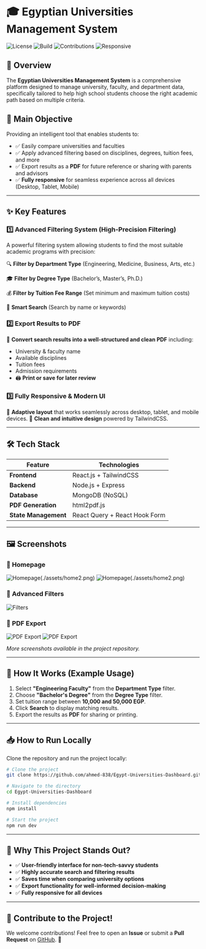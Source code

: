 # 🎓 Egyptian Universities Management System

![License](https://img.shields.io/badge/license-MIT-blue.svg)
![Build](https://img.shields.io/badge/build-passing-brightgreen)
![Contributions](https://img.shields.io/badge/contributions-welcome-orange)
![Responsive](https://img.shields.io/badge/responsive-100%25-blue)

## 📌 Overview
The **Egyptian Universities Management System** is a comprehensive platform designed to manage university, faculty, and department data, specifically tailored to help high school students choose the right academic path based on multiple criteria.

## 🎯 Main Objective
Providing an intelligent tool that enables students to:
- ✅ Easily compare universities and faculties
- ✅ Apply advanced filtering based on disciplines, degrees, tuition fees, and more
- ✅ Export results as a **PDF** for future reference or sharing with parents and advisors
- ✅ **Fully responsive** for seamless experience across all devices (Desktop, Tablet, Mobile)

---
## ✨ Key Features

### 1️⃣ Advanced Filtering System (High-Precision Filtering)
A powerful filtering system allowing students to find the most suitable academic programs with precision:

🔍 **Filter by Department Type** (Engineering, Medicine, Business, Arts, etc.)

🎓 **Filter by Degree Type** (Bachelor’s, Master’s, Ph.D.)

💰 **Filter by Tuition Fee Range** (Set minimum and maximum tuition costs)

🔎 **Smart Search** (Search by name or keywords)

### 2️⃣ Export Results to PDF
📄 **Convert search results into a well-structured and clean PDF** including:
- University & faculty name
- Available disciplines
- Tuition fees
- Admission requirements
- 🖨️ **Print or save for later review**

### 3️⃣ Fully Responsive & Modern UI
📱 **Adaptive layout** that works seamlessly across desktop, tablet, and mobile devices.
🎨 **Clean and intuitive design** powered by TailwindCSS.

---
## 🛠 Tech Stack
| Feature | Technologies |
|----------|------------|
| **Frontend** | React.js + TailwindCSS |
| **Backend** | Node.js + Express |
| **Database** | MongoDB (NoSQL) |
| **PDF Generation** | html2pdf.js |
| **State Management** | React Query + React Hook Form |

---
## 🖼️ Screenshots
### 🔹 Homepage
![Homepage](./assets/home.png)(./assets/home2.png)
![Homepage](./assets/home2.png)(./assets/home2.png)


### 🔹 Advanced Filters
![Filters](./assets/search.png)

### 🔹 PDF Export
![PDF Export](./assets/html2pdf.png)
![PDF Export](./assets/html2pdf2.png)

*More screenshots available in the project repository.*

---
## 🚀 How It Works (Example Usage)
1. Select **"Engineering Faculty"** from the **Department Type** filter.
2. Choose **"Bachelor's Degree"** from the **Degree Type** filter.
3. Set tuition range between **10,000 and 50,000 EGP**.
4. Click **Search** to display matching results.
5. Export the results as **PDF** for sharing or printing.

---
## 📥 How to Run Locally
Clone the repository and run the project locally:

```bash
# Clone the project
git clone https://github.com/ahmed-838/Egypt-Universities-Dashboard.git

# Navigate to the directory
cd Egypt-Universities-Dashboard

# Install dependencies
npm install

# Start the project
npm run dev
```
---
## 🎯 Why This Project Stands Out?
- ✅ **User-friendly interface for non-tech-savvy students**
- ✅ **Highly accurate search and filtering results**
- ✅ **Saves time when comparing university options**
- ✅ **Export functionality for well-informed decision-making**
- ✅ **Fully responsive for all devices**

---
## 🤝 Contribute to the Project!
We welcome contributions! Feel free to open an **Issue** or submit a **Pull Request** on [GitHub](https://github.com/ahmed-838/Egypt-Universities-Dashboard.git). 🚀
